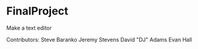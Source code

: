# FinalProject
Make a text editor 

Contributors:
Steve Baranko
Jeremy Stevens
David "DJ" Adams
Evan Hall
